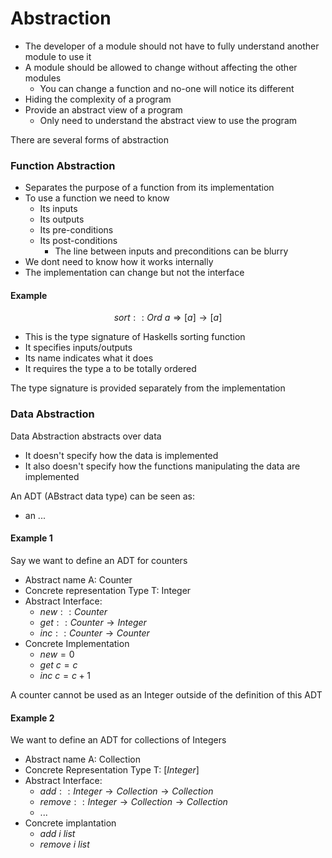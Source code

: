 # Abstraction
- The developer of a module should not have to fully understand another module to use it
- A module should be allowed to change without affecting the other modules
	- You can change a function and no-one will notice its different
- Hiding the complexity of a program
- Provide an abstract view of a program
	- Only need to understand the abstract view to use the program

There are several forms of abstraction
### Function Abstraction
- Separates the purpose of a function from its implementation
- To use a function we need to know
	- Its inputs
	- Its outputs
	- Its pre-conditions
	- Its post-conditions
		- The line between inputs and preconditions can be blurry
- We dont need to know how it works internally
- The implementation can change but not the interface

#### Example
$$sort :: Ord \ a \Rightarrow [a] \rightarrow [a]$$
- This is the type signature of Haskells sorting function
- It specifies inputs/outputs
- Its name indicates what it does
- It requires the type a to be totally ordered

The type signature is provided separately from the implementation

### Data Abstraction
Data Abstraction abstracts over data
- It doesn't specify how the data is implemented
- It also doesn't specify how the functions manipulating the data are implemented

An ADT (ABstract data type) can be seen as:
- an ...

#### Example 1
Say we want to define an ADT for counters
- Abstract name A: Counter
- Concrete representation Type T: Integer
- Abstract Interface:
	- $new :: Counter$
	- $get :: Counter \rightarrow Integer$
	- $inc :: Counter \rightarrow Counter$
- Concrete Implementation
	- $new = 0$
	- $get \ c = c$
	- $inc \ c = c+1$

A counter cannot be used as an Integer outside of the definition of this ADT

#### Example 2
We want to define an ADT for collections of Integers
- Abstract name A: Collection
- Concrete Representation Type T: $[Integer]$
- Abstract Interface:
	- $add :: Integer \rightarrow Collection \rightarrow Collection$
	- $remove :: Integer \rightarrow Collection \rightarrow Collection$
	- ...
- Concrete implantation
	- $add \ i \ list$
	- $remove \ i \ list$

